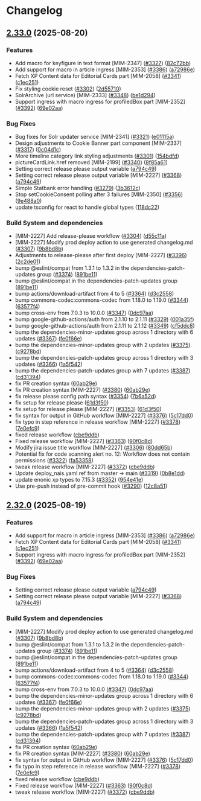 # Changelog

## [2.33.0](https://github.com/statisticsnorway/mimir/compare/mimir-v2.32.0...mimir-v2.33.0) (2025-08-20)


### Features

* Add macro for keyfigure in text format [MIM-2347] ([#3327](https://github.com/statisticsnorway/mimir/issues/3327)) ([82c72bb](https://github.com/statisticsnorway/mimir/commit/82c72bb30dd178eb14fd8bce4d3e885b31d29f22))
* Add support for macro in article ingress [MIM-2353] ([#3386](https://github.com/statisticsnorway/mimir/issues/3386)) ([a72986e](https://github.com/statisticsnorway/mimir/commit/a72986e69fdba39fc746df5853360c839c431c83))
* Fetch XP Content data for Editorial Cards part [MIM-2058] ([#3341](https://github.com/statisticsnorway/mimir/issues/3341)) ([c1ec251](https://github.com/statisticsnorway/mimir/commit/c1ec251d9e2901803c89170c9afb4c2e0f62053b))
* Fix styling cookie reset ([#3302](https://github.com/statisticsnorway/mimir/issues/3302)) ([2d55710](https://github.com/statisticsnorway/mimir/commit/2d557101d419d6de5372d9de108d9905a5db526e))
* SolrArchive (url service) [MIM-2333] ([#3348](https://github.com/statisticsnorway/mimir/issues/3348)) ([be1d294](https://github.com/statisticsnorway/mimir/commit/be1d294e4efef525aac79c7a7ad59c837fdcfe50))
* Support ingress with macro ingress for profiledBox part [MIM-2352] ([#3392](https://github.com/statisticsnorway/mimir/issues/3392)) ([69e02aa](https://github.com/statisticsnorway/mimir/commit/69e02aa5139557468f62f0aa7dcb07ab29556d15))


### Bug Fixes

* Bug fixes for Solr updater service [MIM-2341] ([#3321](https://github.com/statisticsnorway/mimir/issues/3321)) ([e01115a](https://github.com/statisticsnorway/mimir/commit/e01115a8daa025e06f8497bb6921940fa607aab1))
* Design adjustments to Cookie Banner part component [MIM-2337] ([#3317](https://github.com/statisticsnorway/mimir/issues/3317)) ([0c04d1c](https://github.com/statisticsnorway/mimir/commit/0c04d1ce1b05332ecee4ee7c01a5675f1726aa99))
* More timeline category link styling adjustments ([#3301](https://github.com/statisticsnorway/mimir/issues/3301)) ([154bdfd](https://github.com/statisticsnorway/mimir/commit/154bdfd1f24afbc6652a537711e0fc42f8ff1552))
* pictureCardLink.href removed [MIM-2199] ([#3340](https://github.com/statisticsnorway/mimir/issues/3340)) ([8f85a61](https://github.com/statisticsnorway/mimir/commit/8f85a613fc3d662cb0467d1f24cf4bb063e48556))
* Setting correct release please output variable ([a794c49](https://github.com/statisticsnorway/mimir/commit/a794c49935b3151fb199c326284f635706eda859))
* Setting correct release please output variable [MIM-2227] ([#3368](https://github.com/statisticsnorway/mimir/issues/3368)) ([a794c49](https://github.com/statisticsnorway/mimir/commit/a794c49935b3151fb199c326284f635706eda859))
* Simple Statbank error handling ([#3279](https://github.com/statisticsnorway/mimir/issues/3279)) ([3b3612c](https://github.com/statisticsnorway/mimir/commit/3b3612c9df5a69e052d319f782303ee0ff2b015d))
* Stop setCookieConsent polling after 3 failures [MIM-2350] ([#3356](https://github.com/statisticsnorway/mimir/issues/3356)) ([9e488a0](https://github.com/statisticsnorway/mimir/commit/9e488a095e4e3cea6145b8cfb4f4a6288ef7916a))
* update tsconfig for react to handle global types ([118dc22](https://github.com/statisticsnorway/mimir/commit/118dc22106d820b414c7c25ad9326491a539ca2a))


### Build System and dependencies

* [MIM-2227] Add release-please workflow ([#3304](https://github.com/statisticsnorway/mimir/issues/3304)) ([d55c11a](https://github.com/statisticsnorway/mimir/commit/d55c11af3eaff12d01bc2189b1102be40ec56ffb))
* [MIM-2227] Modify prod deploy action to use generated changelog.md ([#3307](https://github.com/statisticsnorway/mimir/issues/3307)) ([9b8bd8b](https://github.com/statisticsnorway/mimir/commit/9b8bd8bf6785c775c800a932a21bf31f6c5e9611))
* Adjustments to release-please after first deploy [MIM-2227] ([#3396](https://github.com/statisticsnorway/mimir/issues/3396)) ([2c2de01](https://github.com/statisticsnorway/mimir/commit/2c2de016299b597db4152c514252a9118e40b451))
* bump @eslint/compat from 1.3.1 to 1.3.2 in the dependencies-patch-updates group ([#3374](https://github.com/statisticsnorway/mimir/issues/3374)) ([891be11](https://github.com/statisticsnorway/mimir/commit/891be113029d22a6da66a7f2480d8310197ab5ca))
* bump @eslint/compat in the dependencies-patch-updates group ([891be11](https://github.com/statisticsnorway/mimir/commit/891be113029d22a6da66a7f2480d8310197ab5ca))
* bump actions/download-artifact from 4 to 5 ([#3364](https://github.com/statisticsnorway/mimir/issues/3364)) ([d3c2558](https://github.com/statisticsnorway/mimir/commit/d3c2558db5abc097f25f5a4d690545a2f1fec5c7))
* bump commons-codec:commons-codec from 1.18.0 to 1.19.0 ([#3344](https://github.com/statisticsnorway/mimir/issues/3344)) ([63577f4](https://github.com/statisticsnorway/mimir/commit/63577f49587210269b9838205d3ca23909586489))
* bump cross-env from 7.0.3 to 10.0.0 ([#3347](https://github.com/statisticsnorway/mimir/issues/3347)) ([0dc97aa](https://github.com/statisticsnorway/mimir/commit/0dc97aa7b4b770ed045c69c64bf870295654401b))
* bump google-github-actions/auth from 2.1.10 to 2.1.11 ([#3329](https://github.com/statisticsnorway/mimir/issues/3329)) ([001a35f](https://github.com/statisticsnorway/mimir/commit/001a35fad2ab90e8706b2c2bc7a93112c4ba4de8))
* bump google-github-actions/auth from 2.1.11 to 2.1.12 ([#3349](https://github.com/statisticsnorway/mimir/issues/3349)) ([cf5ddc8](https://github.com/statisticsnorway/mimir/commit/cf5ddc8fbef9457b05d624b9ead90791669017e2))
* bump the dependencies-minor-updates group across 1 directory with 6 updates ([#3367](https://github.com/statisticsnorway/mimir/issues/3367)) ([fe0f66e](https://github.com/statisticsnorway/mimir/commit/fe0f66e6a88bee12a7b768ef0775daa675558c86))
* bump the dependencies-minor-updates group with 2 updates ([#3375](https://github.com/statisticsnorway/mimir/issues/3375)) ([c9278bd](https://github.com/statisticsnorway/mimir/commit/c9278bde0a49b3c15ba64901eb0900a9671c556a))
* bump the dependencies-patch-updates group across 1 directory with 3 updates ([#3366](https://github.com/statisticsnorway/mimir/issues/3366)) ([1a5f542](https://github.com/statisticsnorway/mimir/commit/1a5f5427e59b8dacf9ce96656e48310527be851c))
* bump the dependencies-patch-updates group with 7 updates ([#3387](https://github.com/statisticsnorway/mimir/issues/3387)) ([cd31394](https://github.com/statisticsnorway/mimir/commit/cd3139478995deeeb4b9238818a73600d2ae45ef))
* fix PR creation syntax ([60ab29e](https://github.com/statisticsnorway/mimir/commit/60ab29ed587c316bc563359c95656456a893f45c))
* fix PR creation syntax [MIM-2227] ([#3380](https://github.com/statisticsnorway/mimir/issues/3380)) ([60ab29e](https://github.com/statisticsnorway/mimir/commit/60ab29ed587c316bc563359c95656456a893f45c))
* fix release please config path syntax ([#3354](https://github.com/statisticsnorway/mimir/issues/3354)) ([7b6a52d](https://github.com/statisticsnorway/mimir/commit/7b6a52d982ccfa4607f4ea19f2a6464b1231c4a4))
* fix setup for release please ([61d3f50](https://github.com/statisticsnorway/mimir/commit/61d3f5018553c903938e6cc36f4f1a2489cd833e))
* fix setup for release please [MIM-2227] ([#3353](https://github.com/statisticsnorway/mimir/issues/3353)) ([61d3f50](https://github.com/statisticsnorway/mimir/commit/61d3f5018553c903938e6cc36f4f1a2489cd833e))
* fix syntax for output in GitHub workflow [MIM-2227] ([#3376](https://github.com/statisticsnorway/mimir/issues/3376)) ([5c17dd0](https://github.com/statisticsnorway/mimir/commit/5c17dd04b29a635125a12c86ee1310a3ce1c1171))
* fix typo in step reference in release workflow [MIM-2227] ([#3378](https://github.com/statisticsnorway/mimir/issues/3378)) ([7e0efc9](https://github.com/statisticsnorway/mimir/commit/7e0efc93a26249c71fed14565f6e74f9307a5ccd))
* fixed release workflow ([cbe9ddb](https://github.com/statisticsnorway/mimir/commit/cbe9ddbe7f937ff1d1831c920dbfe05749f89cc6))
* Fixed release workflow [MIM-2227] ([#3363](https://github.com/statisticsnorway/mimir/issues/3363)) ([90f0c8d](https://github.com/statisticsnorway/mimir/commit/90f0c8d345e95676446799ed634309a02defae92))
* Modify jira issue title workflow [MIM-2227] ([#3306](https://github.com/statisticsnorway/mimir/issues/3306)) ([80dd65b](https://github.com/statisticsnorway/mimir/commit/80dd65b539ce25cba7203a47b72fe6438d8ee522))
* Potential fix for code scanning alert no. 12: Workflow does not contain permissions ([#3322](https://github.com/statisticsnorway/mimir/issues/3322)) ([fa53358](https://github.com/statisticsnorway/mimir/commit/fa53358f97c91fd6c609370df09e1363883d93ad))
* tweak release workflow [MIM-2227] ([#3372](https://github.com/statisticsnorway/mimir/issues/3372)) ([cbe9ddb](https://github.com/statisticsnorway/mimir/commit/cbe9ddbe7f937ff1d1831c920dbfe05749f89cc6))
* Update deploy_nais.yaml ref from master -&gt; main ([#3319](https://github.com/statisticsnorway/mimir/issues/3319)) ([0b8e1dd](https://github.com/statisticsnorway/mimir/commit/0b8e1dddf697d5f658e59c50189a6a9a12d07ae2))
* update enonic xp types to 7.15.3 ([#3352](https://github.com/statisticsnorway/mimir/issues/3352)) ([954e41e](https://github.com/statisticsnorway/mimir/commit/954e41e5344d6b171fb86f771dba13a548c907f0))
* Use pre-push instead of pre-commit hook ([#3290](https://github.com/statisticsnorway/mimir/issues/3290)) ([12c8a51](https://github.com/statisticsnorway/mimir/commit/12c8a517ad66df836f6aa119c11151cfd852e43b))

## [2.32.0](https://github.com/statisticsnorway/mimir/compare/mimir-v2.31.0...mimir-v2.32.0) (2025-08-19)


### Features

* Add support for macro in article ingress [MIM-2353] ([#3386](https://github.com/statisticsnorway/mimir/issues/3386)) ([a72986e](https://github.com/statisticsnorway/mimir/commit/a72986e69fdba39fc746df5853360c839c431c83))
* Fetch XP Content data for Editorial Cards part [MIM-2058] ([#3341](https://github.com/statisticsnorway/mimir/issues/3341)) ([c1ec251](https://github.com/statisticsnorway/mimir/commit/c1ec251d9e2901803c89170c9afb4c2e0f62053b))
* Support ingress with macro ingress for profiledBox part [MIM-2352] ([#3392](https://github.com/statisticsnorway/mimir/issues/3392)) ([69e02aa](https://github.com/statisticsnorway/mimir/commit/69e02aa5139557468f62f0aa7dcb07ab29556d15))


### Bug Fixes

* Setting correct release please output variable ([a794c49](https://github.com/statisticsnorway/mimir/commit/a794c49935b3151fb199c326284f635706eda859))
* Setting correct release please output variable [MIM-2227] ([#3368](https://github.com/statisticsnorway/mimir/issues/3368)) ([a794c49](https://github.com/statisticsnorway/mimir/commit/a794c49935b3151fb199c326284f635706eda859))


### Build System and dependencies

* [MIM-2227] Modify prod deploy action to use generated changelog.md ([#3307](https://github.com/statisticsnorway/mimir/issues/3307)) ([9b8bd8b](https://github.com/statisticsnorway/mimir/commit/9b8bd8bf6785c775c800a932a21bf31f6c5e9611))
* bump @eslint/compat from 1.3.1 to 1.3.2 in the dependencies-patch-updates group ([#3374](https://github.com/statisticsnorway/mimir/issues/3374)) ([891be11](https://github.com/statisticsnorway/mimir/commit/891be113029d22a6da66a7f2480d8310197ab5ca))
* bump @eslint/compat in the dependencies-patch-updates group ([891be11](https://github.com/statisticsnorway/mimir/commit/891be113029d22a6da66a7f2480d8310197ab5ca))
* bump actions/download-artifact from 4 to 5 ([#3364](https://github.com/statisticsnorway/mimir/issues/3364)) ([d3c2558](https://github.com/statisticsnorway/mimir/commit/d3c2558db5abc097f25f5a4d690545a2f1fec5c7))
* bump commons-codec:commons-codec from 1.18.0 to 1.19.0 ([#3344](https://github.com/statisticsnorway/mimir/issues/3344)) ([63577f4](https://github.com/statisticsnorway/mimir/commit/63577f49587210269b9838205d3ca23909586489))
* bump cross-env from 7.0.3 to 10.0.0 ([#3347](https://github.com/statisticsnorway/mimir/issues/3347)) ([0dc97aa](https://github.com/statisticsnorway/mimir/commit/0dc97aa7b4b770ed045c69c64bf870295654401b))
* bump the dependencies-minor-updates group across 1 directory with 6 updates ([#3367](https://github.com/statisticsnorway/mimir/issues/3367)) ([fe0f66e](https://github.com/statisticsnorway/mimir/commit/fe0f66e6a88bee12a7b768ef0775daa675558c86))
* bump the dependencies-minor-updates group with 2 updates ([#3375](https://github.com/statisticsnorway/mimir/issues/3375)) ([c9278bd](https://github.com/statisticsnorway/mimir/commit/c9278bde0a49b3c15ba64901eb0900a9671c556a))
* bump the dependencies-patch-updates group across 1 directory with 3 updates ([#3366](https://github.com/statisticsnorway/mimir/issues/3366)) ([1a5f542](https://github.com/statisticsnorway/mimir/commit/1a5f5427e59b8dacf9ce96656e48310527be851c))
* bump the dependencies-patch-updates group with 7 updates ([#3387](https://github.com/statisticsnorway/mimir/issues/3387)) ([cd31394](https://github.com/statisticsnorway/mimir/commit/cd3139478995deeeb4b9238818a73600d2ae45ef))
* fix PR creation syntax ([60ab29e](https://github.com/statisticsnorway/mimir/commit/60ab29ed587c316bc563359c95656456a893f45c))
* fix PR creation syntax [MIM-2227] ([#3380](https://github.com/statisticsnorway/mimir/issues/3380)) ([60ab29e](https://github.com/statisticsnorway/mimir/commit/60ab29ed587c316bc563359c95656456a893f45c))
* fix syntax for output in GitHub workflow [MIM-2227] ([#3376](https://github.com/statisticsnorway/mimir/issues/3376)) ([5c17dd0](https://github.com/statisticsnorway/mimir/commit/5c17dd04b29a635125a12c86ee1310a3ce1c1171))
* fix typo in step reference in release workflow [MIM-2227] ([#3378](https://github.com/statisticsnorway/mimir/issues/3378)) ([7e0efc9](https://github.com/statisticsnorway/mimir/commit/7e0efc93a26249c71fed14565f6e74f9307a5ccd))
* fixed release workflow ([cbe9ddb](https://github.com/statisticsnorway/mimir/commit/cbe9ddbe7f937ff1d1831c920dbfe05749f89cc6))
* Fixed release workflow [MIM-2227] ([#3363](https://github.com/statisticsnorway/mimir/issues/3363)) ([90f0c8d](https://github.com/statisticsnorway/mimir/commit/90f0c8d345e95676446799ed634309a02defae92))
* tweak release workflow [MIM-2227] ([#3372](https://github.com/statisticsnorway/mimir/issues/3372)) ([cbe9ddb](https://github.com/statisticsnorway/mimir/commit/cbe9ddbe7f937ff1d1831c920dbfe05749f89cc6))
